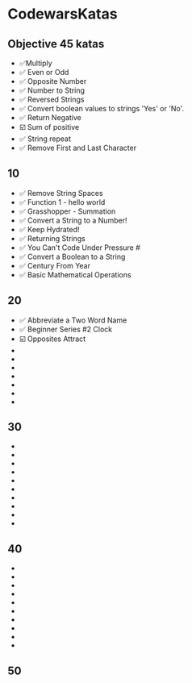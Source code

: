 # CodewarsKatas

## Objective 45 katas

- :white_check_mark:Multiply
- :white_check_mark: Even or Odd
- :white_check_mark: Opposite Number
- :white_check_mark: Number to String
- :white_check_mark: Reversed Strings
- :white_check_mark: Convert boolean values to strings 'Yes' or 'No'.
- :white_check_mark: Return Negative
- :ballot_box_with_check: Sum of positive
- :white_check_mark: String repeat
- :white_check_mark: Remove First and Last Character

## 10

- :white_check_mark: Remove String Spaces
- :white_check_mark: Function 1 - hello world
- :white_check_mark: Grasshopper - Summation
- :white_check_mark: Convert a String to a Number!
- :white_check_mark: Keep Hydrated!
- :white_check_mark: Returning Strings
- :white_check_mark: You Can't Code Under Pressure #
- :white_check_mark: Convert a Boolean to a String
- :white_check_mark: Century From Year
- :white_check_mark: Basic Mathematical Operations

## 20

- :white_check_mark: Abbreviate a Two Word Name
- :white_check_mark: Beginner Series #2 Clock
- :ballot_box_with_check: Opposites Attract
-
-
-
-
-
-
-

## 30

-
-
-
-
-
-
-
-
-
-

## 40

-
-
-
-
-
-
-
-
-
-

## 50
